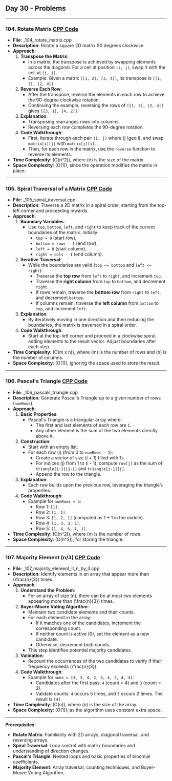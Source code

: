 ## Day 30 - Problems

---

### 104. **Rotate Matrix** [CPP Code](./_104_rotate_matrix.cpp)
   - **File**: _104_rotate_matrix.cpp
   - **Description**: Rotate a square 2D matrix 90 degrees clockwise.
   - **Approach**: 
     1. **Transpose the Matrix**: 
        - In a matrix, the transpose is achieved by swapping elements across the diagonal. For a cell at position `(i, j)`, swap it with the cell at `(j, i)`.
        - Example: Given a matrix `[[1, 2], [3, 4]]`, its transpose is `[[1, 3], [2, 4]]`.
     2. **Reverse Each Row**:
        - After the transpose, reverse the elements in each row to achieve the 90-degree clockwise rotation.
        - Continuing the example, reversing the rows of `[[1, 3], [2, 4]]` gives `[[3, 1], [4, 2]]`.
     3. **Explanation**: 
        - Transposing rearranges rows into columns.
        - Reversing each row completes the 90-degree rotation.
     4. **Code Walkthrough**:
        - First, iterate through each pair `(i, j)` where \(j \geq i\), and swap `matrix[i][j]` with `matrix[j][i]`.
        - Then, for each row in the matrix, use the `reverse` function to reverse its elements.
   - **Time Complexity**: \(O(n^2)\), where \(n\) is the size of the matrix.
   - **Space Complexity**: \(O(1)\), since the operation modifies the matrix in place.

---

### 105. **Spiral Traversal of a Matrix** [CPP Code](./_105_spiral_traversal.cpp)
   - **File**: _105_spiral_traversal.cpp
   - **Description**: Traverse a 2D matrix in a spiral order, starting from the top-left corner and proceeding inwards.
   - **Approach**:
     1. **Boundary Variables**:
        - Use `top`, `bottom`, `left`, and `right` to keep track of the current boundaries of the matrix. Initially:
          - `top = 0` (start row),
          - `bottom = rows - 1` (end row),
          - `left = 0` (start column),
          - `right = cols - 1` (end column).
     2. **Iterative Traversal**:
        - While the boundaries are valid (`top <= bottom` and `left <= right`):
          - Traverse the **top row** from `left` to `right`, and increment `top`.
          - Traverse the **right column** from `top` to `bottom`, and decrement `right`.
          - If rows remain, traverse the **bottom row** from `right` to `left`, and decrement `bottom`.
          - If columns remain, traverse the **left column** from `bottom` to `top`, and increment `left`.
     3. **Explanation**:
        - By iteratively moving in one direction and then reducing the boundaries, the matrix is traversed in a spiral order.
     4. **Code Walkthrough**:
        - Start at the top-left corner and proceed in a clockwise spiral, adding elements to the result vector. Adjust boundaries after each step.
   - **Time Complexity**: \(O(m x n)\), where \(m\) is the number of rows and \(n\) is the number of columns.
   - **Space Complexity**: \(O(1)\), ignoring the space used to store the result.

---

### 106. **Pascal's Triangle** [CPP Code](./_106_pascals_triangle.cpp)
   - **File**: _106_pascals_triangle.cpp
   - **Description**: Generate Pascal's Triangle up to a given number of rows (`numRows`).
   - **Approach**:
     1. **Basic Properties**:
        - Pascal's Triangle is a triangular array where:
          - The first and last elements of each row are `1`.
          - Any other element is the sum of the two elements directly above it.
     2. **Construction**:
        - Start with an empty list.
        - For each row \(i\) (from 0 to `numRows - 1`):
          - Create a vector of size \(i + 1\) filled with 1s.
          - For indices \(j\) from 1 to \(i - 1\), compute `row[j]` as the sum of `triangle[i-1][j-1]` and `triangle[i-1][j]`.
          - Append the row to the triangle.
     3. **Explanation**:
        - Each row builds upon the previous row, leveraging the triangle’s properties.
     4. **Code Walkthrough**:
        - Example for `numRows = 5`:
          - Row 1: `[1]`.
          - Row 2: `[1, 1]`.
          - Row 3: `[1, 2, 1]` (computed as 1 + 1 in the middle).
          - Row 4: `[1, 3, 3, 1]`.
          - Row 5: `[1, 4, 6, 4, 1]`.
   - **Time Complexity**: \(O(n^2)\), where \(n\) is the number of rows.
   - **Space Complexity**: \(O(n^2)\), for storing the triangle.

---

### 107. **Majority Element (n/3)** [CPP Code](./_107_majority_element_II_n_by_3.cpp)
   - **File**: _107_majority_element_II_n_by_3.cpp
   - **Description**: Identify elements in an array that appear more than \(\frac{n}{3}\) times.
   - **Approach**:
     1. **Understand the Problem**:
        - For an array of size \(n\), there can be at most two elements appearing more than \(\frac{n}{3}\) times.
     2. **Boyer-Moore Voting Algorithm**:
        - Maintain two candidate elements and their counts.
        - For each element in the array:
          - If it matches one of the candidates, increment the corresponding count.
          - If neither count is active (0), set the element as a new candidate.
          - Otherwise, decrement both counts.
        - This step identifies potential majority candidates.
     3. **Validation**:
        - Recount the occurrences of the two candidates to verify if their frequency exceeds \(\frac{n}{3}\).
     4. **Code Walkthrough**:
        - Example for `nums = [3, 3, 4, 2, 4, 4, 2, 4, 4]`:
          - Candidates after the first pass: `4` (count = 4) and `3` (count = 2).
          - Validate counts: `4` occurs 5 times, and `3` occurs 2 times. The result is `[4]`.
   - **Time Complexity**: \(O(n)\), where \(n\) is the size of the array.
   - **Space Complexity**: \(O(1)\), as the algorithm uses constant extra space.

---

**Prerequisites**: 
- **Rotate Matrix**: Familiarity with 2D arrays, diagonal traversal, and reversing arrays.
- **Spiral Traversal**: Loop control with matrix boundaries and understanding of direction changes.
- **Pascal's Triangle**: Nested loops and basic properties of binomial coefficients.
- **Majority Element**: Array traversal, counting techniques, and Boyer-Moore Voting Algorithm.
```